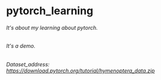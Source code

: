# pytorch_learning
###### It's about my learning about pytorch.
###### It's a demo.
###### Dataset_address: https://download.pytorch.org/tutorial/hymenoptera_data.zip 
